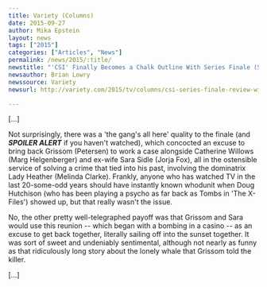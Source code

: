 ```yaml
---
title: Variety (Columns)
date: 2015-09-27
author: Mika Epstein
layout: news
tags: ["2015"]
categories: ["Articles", "News"]
permalink: /news/2015/:title/
newstitle: "'CSI' Finally Becomes a Chalk Outline With Series Finale (SPOILERS)"
newsauthor: Brian Lowry  
newssource: Variety  
newsurl: http://variety.com/2015/tv/columns/csi-series-finale-review-william-petersen-cbs-spoilers-1201603466/  

---
```


[...]

Not surprisingly, there was a 'the gang's all here' quality to the finale (and ***SPOILER ALERT*** if you haven't watched), which concocted an excuse to bring back Grissom (Petersen) to work a case alongside Catherine Willows (Marg Helgenberger) and ex-wife Sara Sidle (Jorja Fox), all in the ostensible service of solving a crime that tied into his past, involving the dominatrix Lady Heather (Melinda Clarke). Frankly, anyone who has watched TV in the last 20-some-odd years should have instantly known whodunit when Doug Hutchison (who has been playing a psycho as far back as Tombs in 'The X-Files') showed up, but that really wasn't the issue.

No, the other pretty well-telegraphed payoff was that Grissom and Sara would use this reunion -- which began with a bombing in a casino -- as an excuse to get back together, literally sailing off into the sunset together. It was sort of sweet and undeniably sentimental, although not nearly as funny as that ridiculously long story about the lonely whale that Grissom told the killer.

[...]  
